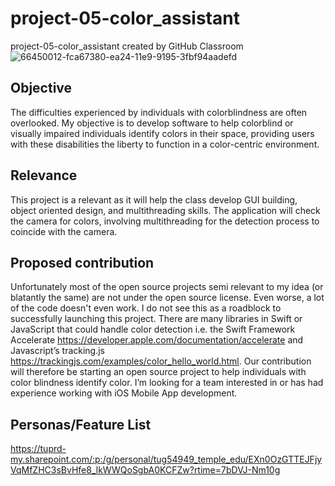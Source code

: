 # project-05-color_assistant
project-05-color_assistant created by GitHub Classroom
![66450012-fca67380-ea24-11e9-9195-3fbf94aadefd](https://user-images.githubusercontent.com/9451941/66450148-6fafea00-ea25-11e9-9acd-cef22bbbd54e.jpeg)
## Objective
The difficulties experienced by individuals with colorblindness are often overlooked. My objective is to develop software to help colorblind or visually impaired individuals identify colors in their space, providing  users with these disabilities the liberty to function in a color-centric environment. 
## Relevance
This project is a relevant as it will help the class develop GUI building, object oriented design, and multithreading skills. The application will check the camera for colors, involving multithreading for the detection process to coincide with the camera. 
## Proposed contribution
Unfortunately most of the open source projects semi relevant to my idea (or blatantly the same) are not under the open source license. Even worse, a lot of the code doesn't even work. I do not see this as a roadblock to successfully launching this project. There are many libraries in Swift or JavaScript that could handle color detection i.e. the Swift Framework Accelerate https://developer.apple.com/documentation/accelerate and Javascript’s tracking.js https://trackingjs.com/examples/color_hello_world.html. Our contribution will therefore be starting an open source project to help individuals with color blindness identify color. I’m looking for a team interested in or has had experience working with iOS Mobile App development.
## Personas/Feature List
https://tuprd-my.sharepoint.com/:p:/g/personal/tug54949_temple_edu/EXn0OzGTTEJFjyVqMfZHC3sBvHfe8_lkWWQoSgbA0KCFZw?rtime=7bDVJ-Nm10g
